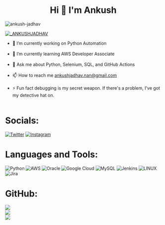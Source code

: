<h1 align="center">Hi 👋 I'm Ankush</h1>

<p align="left"> <img src="https://komarev.com/ghpvc/?username=iamtejasmane&label=Profile%20views&color=0e75b6&style=flat" alt="ankush-jadhav" /> </p>

<p align="left"> <a href="https://twitter.com/_ANKUSHJADHAV" target="blank"><img src="https://img.shields.io/twitter/follow/_ANKUSHJADHAV?logo=twitter&style=for-the-badge" alt="_ANKUSHJADHAV" /></a> </p>



- 🔭 I’m currently working on Python Automation<br><br>
- 🌱 I’m currently learning AWS Developer Associate<br><br>
- 💬 Ask me about Python, Selenium, SQL, and GitHub Actions<br><br>
- 📫 How to reach me ankushjadhav.nan@gmail.com<br><br>
- ⚡ Fun fact debugging is my secret weapon. If there's a problem, I've got my detective hat on.<br><br>


# Socials:
[![Twitter](https://img.shields.io/badge/Twitter-3670A0.svg?logo=Twitter&logoColor=ffdd54)](https://twitter.com/_ANKUSHJADHAV) 
[![Instagram](https://img.shields.io/badge/Instagram-%23E4405F.svg?logo=Instagram&logoColor=white)](https://instagram.com/its.ankush__) 

# Languages and Tools:
![Python](https://img.shields.io/badge/python-3670A0?style=for-the-badge&logo=python&logoColor=ffdd54) ![AWS](https://img.shields.io/badge/AWS-%23FF9900.svg?style=for-the-badge&logo=amazon-aws&logoColor=white) ![Oracle](https://img.shields.io/badge/Oracle-F80000?style=for-the-badge&logo=oracle&logoColor=white) ![Google Cloud](https://img.shields.io/badge/Google%20Cloud-%234285F4.svg?style=for-the-badge&logo=google-cloud&logoColor=white) ![MySQL](https://img.shields.io/badge/mysql-%2300f.svg?style=for-the-badge&logo=mysql&logoColor=white) ![Jenkins](https://img.shields.io/badge/jenkins-%232C5263.svg?style=for-the-badge&logo=jenkins&logoColor=white) ![LINUX](https://img.shields.io/badge/Linux-FCC624?style=for-the-badge&logo=linux&logoColor=black) ![Jira](https://img.shields.io/badge/jira-%230A0FFF.svg?style=for-the-badge&logo=jira&logoColor=white)

# GitHub:
![](https://github-readme-stats.vercel.app/api?username=Ankush-jadhav&theme=default&hide_border=false&include_all_commits=false&count_private=true)<br/>
![](https://github-readme-streak-stats.herokuapp.com/?user=Ankush-jadhav&theme=default&hide_border=false)<br/>
![](https://github-readme-stats.vercel.app/api/top-langs/?username=Ankush-jadhav&theme=default&hide_border=false&include_all_commits=false&count_private=true&layout=compact)

